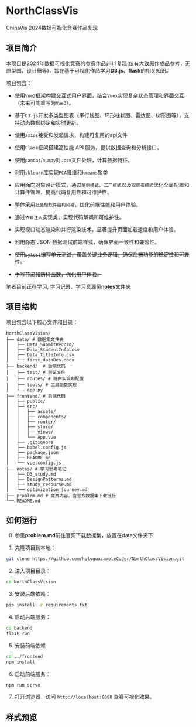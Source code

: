 # NorthClassVis

ChinaVis 2024数据可视化竞赛作品复现

## 项目简介

本项目是2024年数据可视化竞赛的参赛作品非1:1复现(仅有大致原作成品参考，无原型图、设计稿等)，旨在基于可视化作品学习**D3.js**、**flask**的相关知识。

项目包含：

- 使用`Vue2`框架构建交互式用户界面，结合`Vuex`实现复杂状态管理和界面交互（未来可能重写为`Vue3`）。

- 基于`D3.js`开发多类型图表（平行线图、环形柱状图、雷达图、树形图等），支持动态数据绑定和实时更新。

- 使用`axios`接受和发起请求，构建可复用的api文件

- 使用`Flask`框架搭建高性能 API 服务，提供数据查询和分析接口。

- 使用`pandas`/`numpy`对`.csv`文件处理，计算数据特征。

- 利用`sklearn`库实现`PCA`降维和`kmeans`聚类

- 应用面向对象设计模式，通过`单例模式`、`工厂模式`以及`观察者模式`优化全局配置和计算件管理，提高代码复用性和可维护性。

- 整体采用`批处理软件结构风格`，优化前端性能和用户体验。

- 通过`依赖注入`实现类，实现代码解耦和可维护性。

- 实现视口动态渲染和并行渲染技术，显著提升页面加载速度和用户体验。

- 利用静态 JSON 数据测试前端样式，确保界面一致性和兼容性。

- ~~使用`pytest`编写单元测试，覆盖关键业务逻辑，确保后端功能的稳定性和可靠性。~~

- ~~手写节流和防抖函数，优化用户体验。~~

笔者目前正在学习, 学习记录、学习资源见**notes**文件夹

## 项目结构

项目包含以下核心文件和目录：

```
NorthClassVision/
├── data/ # 数据集文件夹
│   ├── Data_SubmitRecord/
│   ├── Data_StudentInfo.csv
│   ├── Data_TitleInfo.csv
│   └── first_dataDes.docx
├── backend/  # 后端代码
│   ├── test/ # 测试文件
│   ├── routes/ # 路由实现和配置
│   ├── tools/ # 工具函数实现
│   └── app.py
├── frontend/ # 前端代码
│   ├── public/
│   ├── src/
│   │   ├── assets/
│   │   ├── components/
│   │   ├── router/
│   │   ├── store/
│   │   ├── views/
│   │   └── App.vue
│   ├── .gitignore
│   ├── babel.config.js
│   ├── package.json
│   ├── README.md
│   └── vue.config.js
├── notes/ # 学习思考笔记
│   ├── D3_study.md
│   ├── DesignPatterns.md
│   ├── study_recourse.md
│   └── optimization_journey.md
├── problem.md # 竞赛内容，含官方数据集下载链接
└── README.md
```

## 如何运行

0. 参见**problem.md**前往官网下载数据集，放置在data文件夹下

1. 克隆项目到本地：

```bash
git clone https://github.com/holyguacamoleCoder/NorthClassVision.git
```

2. 进入项目目录：

```bash
cd NorthClassVision
```

3. 安装后端依赖：

```bash
pip install -r requirements.txt
```

4. 启动后端服务：

```bash
cd backend
flask run
```

5. 安装前端依赖

```bash
cd ../frontend
npm install
```

6. 启动前端服务：

```bash
npm run serve
```

7. 打开浏览器，访问 `http://localhost:8080` 查看可视化效果。

## 样式预览
